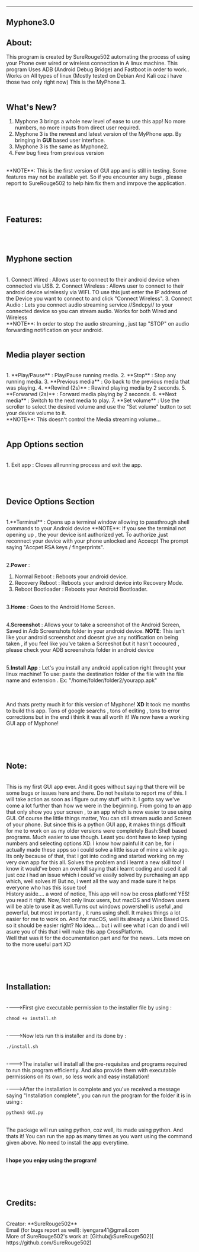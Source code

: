 ------------------------------------------------------------------------------------------------------------------------------------------------------------------------------------------------------------------------------------------------------------------------------------------------------------------------------------------
Myphone3.0
----------



About:
------
This program is created by SureRouge502 automating the process of using your Phone over wired or wireless connection in
A linux machine. This program Uses ADB (Android Debug Bridge) and Fastboot in order to work..
Works on All types of linux (Mostly tested on Debian And Kali coz i have those two only right now)
This is the MyPhone 3.<br/><br/>

What's New?
-----------
1. Myphone 3 brings a whole new level of ease to use this app! No more numbers, no more inputs from direct user required.
2. Myphone 3 is the newest and latest version of the MyPhone app. By bringing in **GUI** based user interface.
3. Myphone 3 is the same as Myphone2.
4. Few bug fixes from previous version
<br/>
**NOTE**: This is the first version of GUI app and is still in testing. Some features may not be available yet. So if you encounter any bugs , please report to SureRouge502 to help him fix them and imrpove the application.

<br/><br/>


Features:
---------
<br/><br/>


Myphone section
---------------
<br/>
1. Connect Wired : Allows user to connect to their android device when connected via USB.
2. Connect Wireless : Allows user to connect to their android device wirelessly via WIFI. TO use this just enter the IP address of the Device you want to connect to and click "Connect Wireless".
3. Connect Audio : Lets you connect audio streaming service //Sndcpy// to your connected device so you can stream audio. Works for both Wired and Wireless
<br/>
**NOTE**: In order to stop the audio streaming , just tap "STOP" on audio forwarding notification on your android.
<br/><br/>



Media player section
--------------------
<br/>
1. **Play/Pause** : Play/Pause running media.
2. **Stop** : Stop any running media.
3. **Previous media** : Go back to the previous media that was playing.
4. **Rewind (2s)** : Rewind playing media by 2 seconds.
5. **Forwarwd (2s)** : Forward media playing by 2 seconds.
6. **Next media** : Switch to the next media to play.
7. **Set volume** : Use the scroller to select the desired volume and use the "Set volume" button to set your device volume to it.
<br/>
**NOTE**: This doesn't control the Media streaming volume...
<br/><br/>



App Options section
-------------------
<br/>
   1. Exit app : Closes all running process and exit the app.

<br/><br/>


Device Options Section 
----------------------
<br/>
1.**Terminal** : Opens up a terminal window allowing to passthrough shell commands to your Android device
**NOTE**: If you see the terminal not opening up , the your device isnt authorized yet. To authorize ,just reconnect your device with your phone unlocked and Accecpt The prompt saying "Accpet RSA keys / fingerprints".
<br/><br/>

2.**Power** : 
  1. Normal Reboot : Reboots your android device.
  2. Recovery Reboot : Reboots your android device into Recovery Mode.
  3. Reboot Bootloader : Reboots your Android Bootloader.
<br/><br/>

3.**Home** : Goes to the Android Home Screen.
<br/><br/>

4.**Screenshot** : Allows your to take a screenshot of the Android Screen, Saved in Adb Screenshots folder in your android device.
**NOTE**: This isn't like your android screenshot and doesnt give any notification on being taken , if you feel like you've taken a Screeshot but it hasn't occoured , please check your ADB screenshots folder in android device
<br/><br/>

5.**Install App** : Let's you install any android application right throught your linux machine! 
To use: paste the destination folder of the file with the file name and extension . Ex: "/home/folder/folder2/yourapp.apk"
<br/><br/>
<br/>

And thats pretty much it for this version of Myphone! **XD**
It took me months to build this app. Tons of google searchs , tons of editing , tons to error corrections but in the end i think it was all worth it!
We now have a working GUI app of Myphone!

<br/><br/><br/>


Note:
-----
<br/>
This is my first GUI app ever. And it goes without saying that there will be some bugs or issues here and there.
Do not hesitate to report me of this. I will take action as soon as i figure out my stuff with it. I gotta say we've come a lot further than how we were in 
the beginning. From going to an app that only show you your screen , to an app which is now easier to use using GUI. Of course the little things matter,
You can still stream audio and Screen of your phone. But since this is a python GUI app, it makes things difficult for me to work on as my older versions 
were completely Bash:Shell based programs. Much easier to use though. Least you dont have to keep typing numbers and selecting options XD. I know how painful
it can be, for i actually made these apps so i could solve a little issue of mine a while ago. Its only because of that, that i got into coding and started 
working on my very own app for this all. Solves the problem and i learnt a new skill too! I know it would've been an overkill saying that i learnt coding
and used it all just coz i had an issue which i could've easily solved by purchasing an app which, well solves it! But no, i went all the way and made sure it
helps everyone who has this issue too!
<br/>
History aside.... 
a word of notice, This app will now be cross platform!
YES! you read it right. Now, Not only linux users, but macOS and Windows users will be able to use it as well.Turns out windows powershell is useful ,and
powerful, but most importantly , it runs using shell. It makes things a lot easier for me to work on. And for macOS, well its already a Unix Based OS. so
it should be easier right? No idea.... but i will see what i can do and i will asure you of this that i will make this app CrossPlatform.
<br/>
Well that was it for the documentation part and for the news.. Lets move on to the more useful part XD

<br/><br/><br/>



Installation:
-------------
<br/>
---->First give executable permission to the installer file by using :

    chmod +x install.sh
<br/>
---->Now lets run this installer and its done by :

    ./install.sh
<br/>
---->The installer will install all the pre-requisites and programs required to run this program efficiently. And also provide them with executable permissions
on its own, so less work and easy installation!
<br/><br/>
---->After the installation is complete and you've received a message saying "Installation complete", you can run the program for the folder it is in using :

    python3 GUI.py
<br/>
The package will run using python, coz well, its made using python. And thats it! You can run the app as many times as you want using the command given above.
No need to install the app everytime.
<br/><br/>

**I hope you enjoy using the program!**

<br/><br/><br/>


Credits:
--------
<br/>
Creator: **SureRouge502** <br />
Email (for bugs report as well): iyengara41@gmail.com <br />
More of SureRouge502's work at: [Github@SureRouge502]( https://github.com/SureRouge502)


